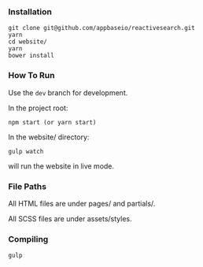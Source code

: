 ### Installation

```
git clone git@github.com/appbaseio/reactivesearch.git
yarn
cd website/
yarn
bower install
```

### How To Run

Use the `dev` branch for development.

In the project root:

```
npm start (or yarn start)
```

In the website/ directory:

```
gulp watch 
```

will run the website in live mode.

### File Paths

All HTML files are under pages/ and partials/.

All SCSS files are under assets/styles.

### Compiling

```
gulp
```

